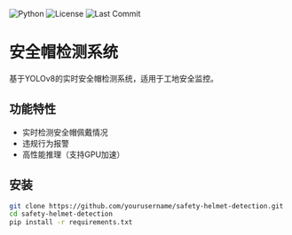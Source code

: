 ![Python](https://img.shields.io/badge/python-3.8%2B-blue)
![License](https://img.shields.io/github/license/yourusername/safety-helmet-detection)
![Last Commit](https://img.shields.io/github/last-commit/yourusername/safety-helmet-detection)

# 安全帽检测系统

基于YOLOv8的实时安全帽检测系统，适用于工地安全监控。

## 功能特性
- 实时检测安全帽佩戴情况
- 违规行为报警
- 高性能推理（支持GPU加速）

## 安装
```bash
git clone https://github.com/yourusername/safety-helmet-detection.git
cd safety-helmet-detection
pip install -r requirements.txt
